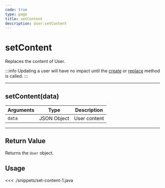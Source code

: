 ```yaml
---
code: true
type: page
title: setContent
description: User:setContent
---
```


# setContent

Replaces the content of User.

:::info
Updating a user will have no impact until the [create](/sdk/java/2/core-classes/user/create/) or [replace](/sdk/java/2/core-classes/user/replace/) method is called.
:::

---

## setContent(data)

| Arguments | Type        | Description  |
| --------- | ----------- | ------------ |
| `data`    | JSON Object | User content |

---

## Return Value

Returns the `User` object.

## Usage

<<< ./snippets/set-content-1.java
